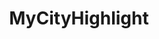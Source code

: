 ---
description: 德国和瑞士的城市旅游指南。国内的抄不好可以挖人吗，怕破坏加班的企业文化么？
layout: post
results:
- primaryGenreName: Travel
  version: '1.0.1'
  artworkUrl100: http://a1305.phobos.apple.com/us/r30/Purple6/v4/a1/b1/ee/a1b1ee38-00e0-a0e5-feed-e3dd0c069c43/mzl.itdsvmwb.png
  trackViewUrl: https://itunes.apple.com/cn/app/mycityhighlight/id883225407?mt=8&uo=4
  artworkUrl60: http://a112.phobos.apple.com/us/r30/Purple4/v4/e2/f5/77/e2f577be-bf30-aed5-2ffb-5e2a5b85771f/AppIcon57x57.png
  minimumOsVersion: '6.0'
  sellerName: SB Switzerland AG
  supportedDevices:
  - iPadThirdGen
  - iPadFourthGen
  - iPadMini4G
  - iPadFourthGen4G
  - iPhone4S
  - iPad23G
  - iPhone5
  - iPadMini
  - iPad2Wifi
  - iPadThirdGen4G
  - iPodTouchFifthGen
  - iPhone4
  - iPodTouchourthGen
  - iPhone5s
  - iPhone-3GS
  - iPhone5c
  genres:
  - 旅游
  - 导航
  trackName: MyCityHighlight
  description: "MyCityHighlight – sightseeing like locals\n\nDiscover MyCityHighlight
    - the awesome way to discover places, create your own city tours and get
    discounts. MyCityHighlight is an \"all-in-one City Trip Companion\" and
    allows you to explore cities as if you were a local – even if you are
    offline. MyCityHighlight offers unique features specially tailored to
    city travelers, such as sending postcards directly from your phone. Finally
    let our City Managers – residents of each city - reveal secret points
    of interest. They will uncover events known only to locals, such as street
    festivals.\n \nMyCityHighlight offers also following features:\n• Filter
    your city highlights according to target groups (e.g. families with children)
    and needs (e.g. city@night or city@rain) to create a tour\n• View the
    highlights and tours as a list, on a map or in Augmented Reality: when
    you’re in the city, keep your camera pointing forward and you will see
    how to reach sights from your location.\n• City highlights are managed
    by locals - so-called City managers -  and rated by travelers \n• City
    highlights come with insider tips\n• Download discount vouchers (coupons)
    for different city highlights\n• Send real postcards from your mobile
    phone\n• You can keep your travel diary and share it with your friends
    on social networks\n• You will be informed of upcoming events and festivals
    that only locals know about\n• Chat with other travelers or locals in
    the forum and exchange experiences\n• MyCityHighlight can be used offline\n•
    You can use one app to plan trips in multiple cities. MyCityHighlight
    is currently available for Hamburg, Berlin and Munich in Germany and Bern,
    Basel, Geneva, Zurich and Lucerne in Switzerland. More cities will be
    added soon."
  price: 0
  trackId: 883225407
  releaseDate: '2014-07-24T23:14:15Z'
  screenshotUrls:
  - http://a5.mzstatic.com/us/r30/Purple2/v4/51/a8/55/51a855be-c427-6212-9eb6-e2a97698edb3/screen1136x1136.jpeg
  - http://a3.mzstatic.com/us/r30/Purple2/v4/a9/b1/ac/a9b1accc-c563-635c-d292-a0e5c7e23560/screen1136x1136.jpeg
  - http://a5.mzstatic.com/us/r30/Purple4/v4/2c/83/c9/2c83c9c3-559c-9450-1025-dace43b64124/screen1136x1136.jpeg
  - http://a4.mzstatic.com/us/r30/Purple/v4/d6/70/d8/d670d83a-cd2c-63c3-4b41-b594234b22d3/screen1136x1136.jpeg
  - http://a4.mzstatic.com/us/r30/Purple6/v4/f6/d6/57/f6d657c2-1809-711a-1cb0-5e2cbce8dea6/screen1136x1136.jpeg
  artistViewUrl: https://itunes.apple.com/cn/artist/sb-switzerland-ag/id883225410?uo=4
  primaryGenreId: 6003
  kind: software
  fileSizeBytes: '11050916'
  bundleId: ch.sb-switzerland.mycityhighlight
  releaseNotes: '- Payment Manager (premium SMS) for Postcards

    - Bugfixes

    - New categories'
  sellerUrl: http://www.mycityhighlight.ch
  artistName: SB Switzerland AG
  trackCensoredName: MyCityHighlight
  isGameCenterEnabled: false
  contentAdvisoryRating: 4+
  languageCodesISO2A:
  - ZH
  - EN
  - FR
  - DE
  trackContentRating: 4+
  features:
  - iosUniversal
  wrapperType: software
  artworkUrl512: http://a1305.phobos.apple.com/us/r30/Purple6/v4/a1/b1/ee/a1b1ee38-00e0-a0e5-feed-e3dd0c069c43/mzl.itdsvmwb.png
  formattedPrice: 免费
  artistId: 883225410
  genreIds:
  - '6003'
  - '6010'
  currency: CNY
  ipadScreenshotUrls:
  - http://a2.mzstatic.com/us/r30/Purple6/v4/f3/3e/0e/f33e0eaa-760f-e4f9-d23d-359f4ae95f64/screen480x480.jpeg
  - http://a2.mzstatic.com/us/r30/Purple4/v4/f5/91/df/f591df53-aa5e-4194-d4f6-0a0747bfaff1/screen480x480.jpeg
  - http://a5.mzstatic.com/us/r30/Purple4/v4/9f/0a/b9/9f0ab97f-0891-4bac-a4db-5118f1bda25b/screen480x480.jpeg
  - http://a4.mzstatic.com/us/r30/Purple6/v4/09/4c/c4/094cc4d9-b2eb-4639-01e8-be661e048e8c/screen480x480.jpeg
  - http://a4.mzstatic.com/us/r30/Purple4/v4/7e/63/0c/7e630cfa-2d6f-df39-f27e-854d9887bd49/screen480x480.jpeg
category: 旅游
tags: tag1
resultCount: 1
title: MyCityHighlight

---